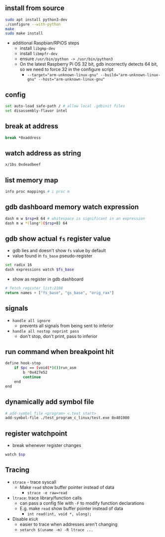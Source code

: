 ## install from source

```sh
sudo apt install python3-dev
./configure --with-python
make
sudo make install
```

- additional Raspbian/RPiOS steps
    - install `libgmp-dev`
    - install `libmpfr-dev`
    - ensure `/usr/bin/python -> /usr/bin/python3`
    - On the latest Raspberry Pi OS 32 bit, gdb incorrectly detects 64 bit, so we need to force 32 in the configure script
        - `--target="arm-unknown-linux-gnu" --build="arm-unknown-linux-gnu" --host="arm-unknown-linux-gnu"`

## config

```sh
set auto-load safe-path / # allow local .gdbinit files
set disassembly-flavor intel
```
## break at address

```sh
break *0xaddress
```

## watch address as string

```sh
x/1bs 0xdeadbeef
```

## list memory map

```sh
info proc mappings # i proc m
```

## gdb dashboard memory watch expression

```sh
dash m w $rsp+8 64 # whitespace is significant in an expression
dash m w *(long*)($rsp+8) 64
```

## gdb show actual `fs` register value

- gdb lies and doesn't show `fs` value by default
- value found in `fs_base` pseudo-register

```sh
set radix 16
dash expressions watch $fs_base
```

- show as register in gdb dashboard

```py
# fetch_register_list:2108
return names + ["fs_base", "gs_base", "orig_rax"]
```
## signals

- `handle all ignore`
    - prevents all signals from being sent to inferior
- `handle all nostop noprint pass`
    - don't stop, don't print, pass to inferior

## run command when breakpoint hit

```sh
define hook-stop
    if $pc == (void(*)())run_asm
        b *0x427e52
        continue
    end
end
```

## dynamically add symbol file

```sh
# add-symbol file <program> <.text start>
add-symbol-file ./test_program_c_linux/test.exe 0x401000
```

## register watchpoint

- break whenever register changes

```sh
watch $sp
```

## Tracing

- `strace` - trace syscall
    - Make `read` show buffer pointer instead of data
        - `strace -e raw=read`
- `ltrace`: trace library/function calls
    - can pass a config file with `-F` to modify function declarations
    - E.g. make `read` show buffer pointer instead of data
        - `int read(int, void *, ulong);`
- Disable `ASLR`
    - easier to trace when addresses aren't changing
    - `setarch $(uname -m) -R ltrace ...`
